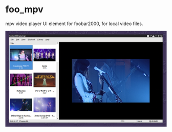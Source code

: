 # foo_mpv
mpv video player UI element for foobar2000, for local video files.

<img src="screenshot.png" width="660">
